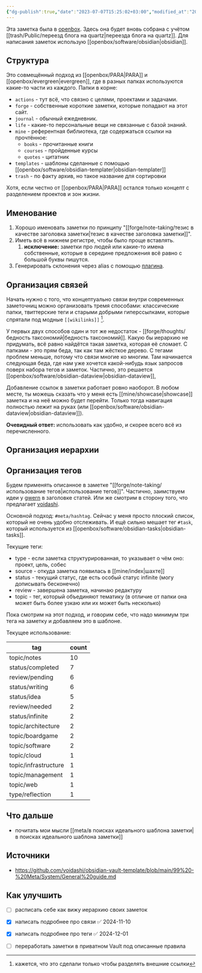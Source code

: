 ```yaml
---
{"dg-publish":true,"date":"2023-07-07T15:25:02+03:00","modified_at":"2024-12-02T17:50:36+03:00","tags":["review/needed","status/writing"],"permalink":"/meta/как я веду заметки/","dgPassFrontmatter":true}
---
```



Эта заметка была в [openbox](https://vanadium23.me/openbox/kak-ya-vedu-zametki/). Здесь она будет вновь собрана с учётом [[trash/Public/переезд блога на quartz|переезда блога на quartz]]. Для написания заметок использую [[openbox/software/obsidian|obsidian]]. 


## Структура

Это совмещённый подход из [[openbox/PARA|PARA]] и [[openbox/evergreen|evergreen]], где в разных папках используются какие-то части из каждого.
Папки в корне:
- `actions` - тут всё, что связно с целями, проектами и задачами. 
- `forge` - собственные короткие заметки, которые попадают на этот сайт.
- `journal` - обычный ежедневник.
- `life` - какие-то персональные вещи не связанные с базой знаний.
- `mine` - референтная библиотека, где содержаться ссылки на прочтённое:
    - `books` - прочитанные книги
    - `courses` - пройденные курсы
    - `quotes` - цитатник
- `templates` - шаблоны сделанные с помощью [[openbox/software/obsidian-templater|obsidian-templater]]
- `trash` - по факту архив, но такое название для сортировки

Хотя, если честно от [[openbox/PARA|PARA]] остался только концепт с разделением проектов и зон жизни.

## Именование

1. Хорошо именовать заметки по принципу "[[forge/note-taking/тезис в качестве заголовка заметки|тезис в качестве заголовка заметки]]".
2. Иметь всё в нижнем регистре, чтобы было проще вставлять.
    1. **исключение:** заметки про людей или какие-то имена собственные, которые в середине предложения всё равно с большой буквы пишутся.
3. Генерировать склонения через alias с помощью [плагина](https://github.com/vanadium23/obsidian-cyrillic-morpher).

## Организация связей


Начать нужно с того, что концептуально связи внутри современных заметочниц можно организовать тремя способами: классические папки, твиттерские теги и старыми добрыми гиперссылками, которые спрятали под модные `[[wikilinks]]` [^1]. 

У первых двух способов один и тот же недостаток - [[forge/thoughts/бедность таксономий|бедность таксономий]]. Какую бы иерархию не придумать, всё равно найдётся такая заметка, которая её сломает. С папками - это прям беда, так как там жёсткое дерево. С тегами проблем меньше, потому что связи многие ко многим. Там начинается следующая беда, где нам уже хочется какой-нибудь язык запросов поверх набора тегов и заметок. Частично, это решается [[openbox/software/obsidian-dataview|obsidian-dataview]],

Добавление ссылок в заметки работает ровно наоборот. В любом месте, ты можешь сказать что у меня есть [[mine/showcase|showcase]] заметка и на неё можно будет перейти. Только тогда навигация полностью лежит на руках (или [[openbox/software/obsidian-dataview|obsidian-dataview]]). 

**Очевидный ответ:** использовать как удобно, и скорее всего всё из перечисленного.

## Организация иерархии



## Организация тегов

Будем применять описанное в заметке "[[forge/note-taking/использование тегов|использование тегов]]". Частично, заимствуем идеи у [gwern](https://gwern.net/)  в заголовке статей. Или же смотрим в сторону того, что предлагает [voidashi](https://github.com/voidashi/obsidian-vault-template/blob/main/99%20-%20Meta/System/Guide%20to%20Tags%20and%20Links%20-%20Note%20Organization%20in%20Obsidian.md).

Основной подход: `#meta/hashtag`. Сейчас у меня просто плоский список, который не очень удобно отслеживать. И ещё сильно мешает тег `#task`, который используется из [[openbox/software/obsidian-tasks|obsidian-tasks]].

Текущие теги:
- type - если заметка структурированная, то указывает о чём оно: проект, цель, собес
- source - откуда заметка появилась в [[mine/index|шахте]]
- status - текущий статус, где есть особый статус infinite (могу дописывать бесконечно)
- review - завершена заметка, начинаю редактуру
- topic - тег, который объединяют тематику (в отличие от папки она может быть более узкаю или их может быть несколько)

Пока смотрим на этот подход, и говорим себе, что надо минимум три тега на заметку и добавляем это в шаблоне.

Текущее использование:

| tag                  | count |
| -------------------- | ----- |
| topic/notes          | 10    |
| status/completed     | 7     |
| review/pending       | 6     |
| status/writing       | 6     |
| status/idea          | 5     |
| review/needed        | 2     |
| status/infinite      | 2     |
| topic/architecture   | 2     |
| topic/boardgame      | 2     |
| topic/software       | 2     |
| topic/cloud          | 1     |
| topic/infrastructure | 1     |
| topic/management     | 1     |
| topic/web            | 1     |
| type/reflection      | 1     |


## Что дальше

- почитать мои мысли [[meta/в поисках идеального шаблона заметки|в поисках идеального шаблона заметки]]

## Источники

- https://github.com/voidashi/obsidian-vault-template/blob/main/99%20-%20Meta/System/General%20guide.md


## Как улучшить

- [ ] расписать себе как вижу иерархию своих заметок
- [x] написать подробнее про связи ✅ 2024-11-10
- [x] написать подробнее про теги ✅ 2024-12-01
- [ ] переработать заметки в приватном Vault под описанные правила



[^1]: кажется, что это сделали только чтобы разделять внешние ссылки
